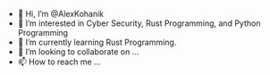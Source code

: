 - 👋 Hi, I’m @AlexKohanik
- 👀 I’m interested in Cyber Security, Rust Programming, and Python Programming
- 🌱 I’m currently learning Rust Programming.
- 💞️ I’m looking to collaborate on ...
- 📫 How to reach me ...

<!---
AlexKohanik/AlexKohanik is a ✨ special ✨ repository because its `README.md` (this file) appears on your GitHub profile.
You can click the Preview link to take a look at your changes.
--->
